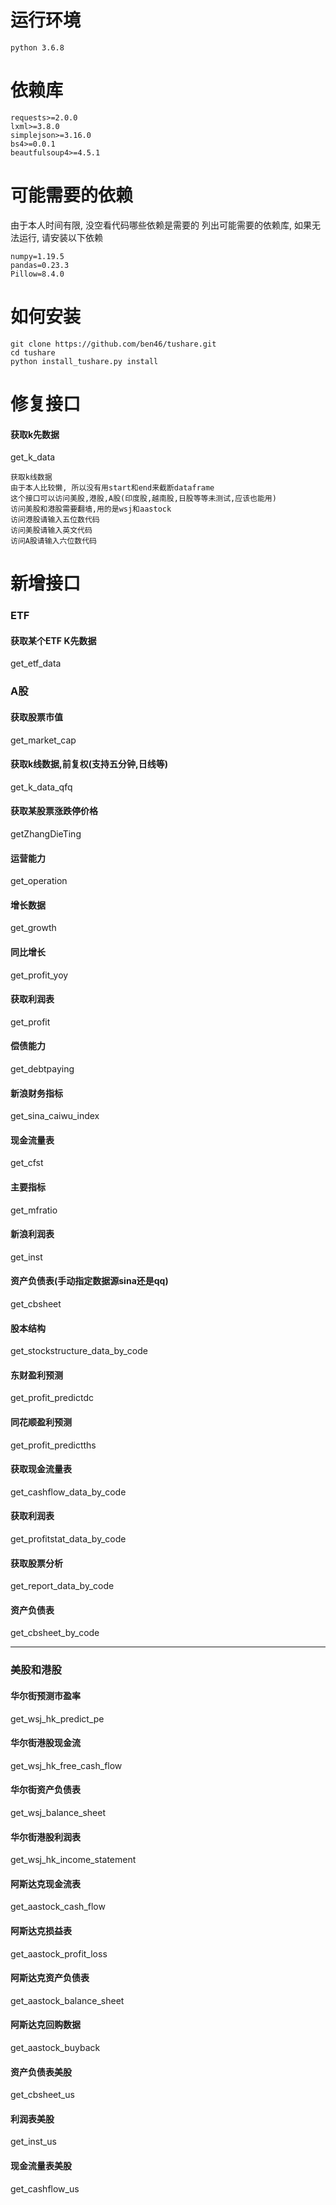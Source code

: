 # 运行环境
```commandline
python 3.6.8
```

# 依赖库
```commandline
requests>=2.0.0
lxml>=3.8.0
simplejson>=3.16.0
bs4>=0.0.1
beautfulsoup4>=4.5.1
```

# 可能需要的依赖
由于本人时间有限, 没空看代码哪些依赖是需要的
列出可能需要的依赖库, 如果无法运行, 请安装以下依赖
```commandline
numpy=1.19.5
pandas=0.23.3
Pillow=8.4.0
```

# 如何安装
```
git clone https://github.com/ben46/tushare.git
cd tushare
python install_tushare.py install
```
# 修复接口

#### 获取k先数据
get_k_data
```commandline
获取k线数据
由于本人比较懒, 所以没有用start和end来截断dataframe
这个接口可以访问美股,港股,A股(印度股,越南股,日股等等未测试,应该也能用)
访问美股和港股需要翻墙,用的是wsj和aastock
访问港股请输入五位数代码
访问美股请输入英文代码
访问A股请输入六位数代码
```

# 新增接口

### ETF
#### 获取某个ETF K先数据
get_etf_data

### A股

#### 获取股票市值
get_market_cap

#### 获取k线数据,前复权(支持五分钟,日线等)
get_k_data_qfq

#### 获取某股票涨跌停价格
getZhangDieTing

#### 运营能力
get_operation

#### 增长数据
get_growth

#### 同比增长
get_profit_yoy

#### 获取利润表
get_profit

#### 偿债能力
get_debtpaying

#### 新浪财务指标
get_sina_caiwu_index

#### 现金流量表
get_cfst

#### 主要指标
get_mfratio

#### 新浪利润表
get_inst

#### 资产负债表(手动指定数据源sina还是qq)
get_cbsheet

#### 股本结构
get_stockstructure_data_by_code

#### 东财盈利预测
get_profit_predictdc

#### 同花顺盈利预测 
get_profit_predictths

#### 获取现金流量表
get_cashflow_data_by_code

#### 获取利润表 
get_profitstat_data_by_code

#### 获取股票分析 
get_report_data_by_code

#### 资产负债表 
get_cbsheet_by_code

----------------
### 美股和港股

#### 华尔街预测市盈率
get_wsj_hk_predict_pe

#### 华尔街港股现金流
get_wsj_hk_free_cash_flow

#### 华尔街资产负债表
get_wsj_balance_sheet

#### 华尔街港股利润表
get_wsj_hk_income_statement

#### 阿斯达克现金流表
get_aastock_cash_flow

#### 阿斯达克损益表
get_aastock_profit_loss

#### 阿斯达克资产负债表
get_aastock_balance_sheet

#### 阿斯达克回购数据
get_aastock_buyback

#### 资产负债表美股
get_cbsheet_us

#### 利润表美股
get_inst_us

#### 现金流量表美股
get_cashflow_us